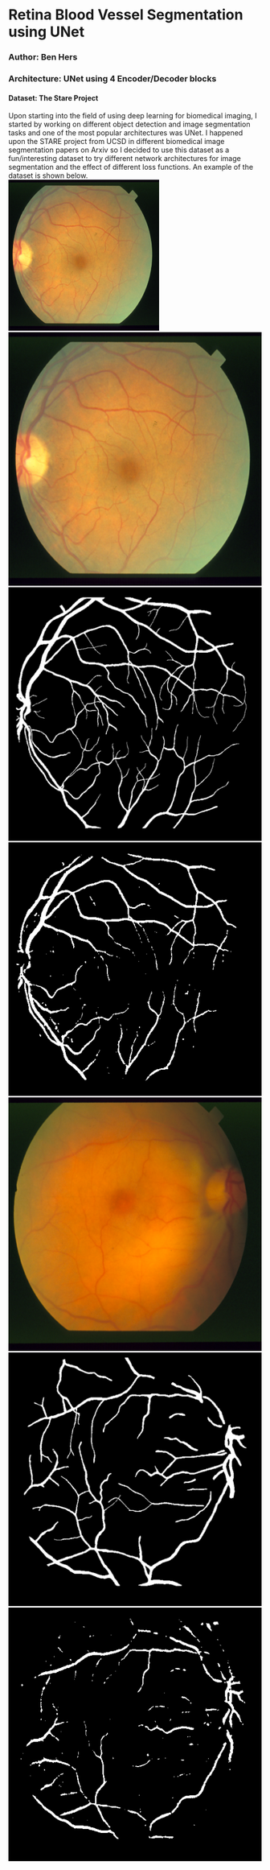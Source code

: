 #  Retina Blood Vessel Segmentation using UNet
### Author: Ben Hers
### Architecture: UNet using 4 Encoder/Decoder blocks
#### Dataset: The Stare Project
Upon starting into the field of using deep learning for biomedical imaging, I started by working
on different object detection and image segmentation tasks and one of the most popular
architectures was UNet. I happened upon the STARE project from UCSD in different biomedical image
segmentation papers on Arxiv so I decided to use this dataset as a fun/interesting dataset to try
different network architectures for image segmentation and the effect of different loss functions.
An example of the dataset is shown below.
<br />
<img src="outputImages/Org0.png" alt="drawing" width="300" height="300">
![alt-text](outputImages/Org0.png)
![alt-text](outputImages/Actual0.png) ![alt-text](outputImages/Pred0.png)
![alt-text](outputImages/Org1.png)
![alt-text](outputImages/Actual1.png) ![alt-text](outputImages/Pred1.png)